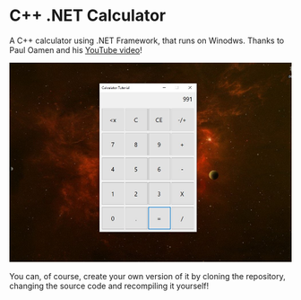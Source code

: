 # C++ .NET Calculator
 A C++ calculator using .NET Framework, that runs on Winodws.
 Thanks to Paul Oamen and his [YouTube video](https://youtube.com/watch?v=_yHqktG2GU4)!
 
 ![Calculator Tutorial screenshot](https://github.com/MisterPython581/calculator/blob/main/screenshot.jpg)
 
 You can, of course, create your own version of it by cloning the repository, changing the source code and recompiling it yourself!
